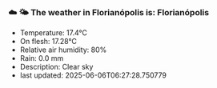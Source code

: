### ☁️ 🌤️  The weather in Florianópolis is: Florianópolis

- Temperature: 17.4°C
- On flesh: 17.28°C
- Relative air humidity: 80%
- Rain: 0.0 mm
- Description: Clear sky
- last updated: 2025-06-06T06:27:28.750779
